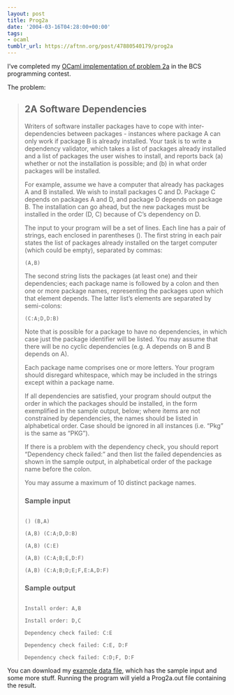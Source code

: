 ```yaml
---
layout: post
title: Prog2a
date: '2004-03-16T04:28:00+00:00'
tags:
- ocaml
tumblr_url: https://aftnn.org/post/47880540179/prog2a
---
```

<p>I&rsquo;ve completed my <a href="https://gist.github.com/afternoon/5384066">OCaml implementation of problem 2a</a> in the BCS programming contest.</p>

<p>The problem:</p>

<blockquote>
<h2>2A Software Dependencies</h2>
<p>Writers of software installer packages have to cope with inter-dependencies between packages - instances where package A can only work if package B is already installed. Your task is to write a dependency validator, which takes a list of packages already installed and a list of packages the user wishes to install, and reports back (a) whether or not the installation is possible; and (b) in what order packages will be installed.</p>
<p>For example, assume we have a computer that already has packages A and B installed. We wish to install packages C and D. Package C depends on packages A and D, and package D depends on package B. The installation can go ahead, but the new packages must be installed in the order (D, C) because of C&rsquo;s dependency on D.</p>
<p>The input to your program will be a set of lines. Each line has a pair of strings, each enclosed in parentheses (). The first string in each pair states the list of packages already installed on the target computer (which could be empty), separated by commas:</p>
<p class="eg"><code>(A,B)</code></p>
<p>The second string lists the packages (at least one) and their dependencies; each package name is followed by a colon and then one or more package names, representing the packages upon which that element depends. The latter list&rsquo;s elements are separated by semi-colons:</p>
<p class="eg"><code>(C:A;D,D:B)</code></p>
<p>Note that is possible for a package to have no dependencies, in which case just the package identifier will be listed. You may assume that there will be no cyclic dependencies (e.g. A depends on B and B depends on A).</p>
<p>Each package name comprises one or more letters. Your program should disregard whitespace, which may be included in the strings except within a package name.</p>
<p>If all dependencies are satisfied, your program should output the order in which the packages should be installed, in the form exemplified in the sample output, below; where items are not constrained by dependencies, the names should be listed in alphabetical order. Case should be ignored in all instances (i.e. &ldquo;Pkg&rdquo; is the same as &ldquo;PKG&rdquo;).</p>
<p>If there is a problem with the dependency check, you should report &ldquo;Dependency check failed:&rdquo; and then list the failed dependencies as shown in the sample output, in alphabetical order of the package name before the colon.</p>
<p>You may assume a maximum of 10 distinct package names.</p>
<h3>Sample input</h3>
<p class="eg"><code>
() (B,A)<br/>
(A,B) (C:A;D,D:B)<br/>
(A,B) (C:E)<br/>
(A,B) (C:A;B;E,D:F)<br/>
(A,B) (C:A;B;D;E;F,E:A,D:F)
</code></p>
<h3>Sample output</h3>
<p class="eg"><code>
Install order: A,B<br/>
Install order: D,C<br/>
Dependency check failed: C:E<br/>
Dependency check failed: C:E, D:F<br/>
Dependency check failed: C:D;F, D:F
</code></p>
</blockquote>

<p>You can download my <a href="https://gist.github.com/afternoon/5384066/raw/00f1d23eb8a0587299e2d00528fc3657fe415d86/Prog2a.dat">example data file</a>, which has the sample input and some more stuff. Running the program will yield a Prog2a.out file containing the result.</p>
